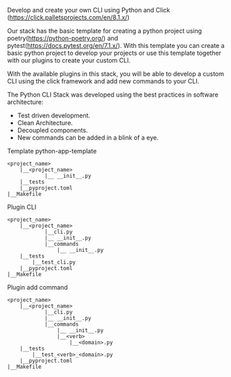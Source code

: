 Develop and create your own CLI using Python and Click (https://click.palletsprojects.com/en/8.1.x/)

Our stack has the basic template for creating a python project using poetry(https://python-poetry.org/) and pytest(https://docs.pytest.org/en/7.1.x/). With this template you can create a basic python project to develop your projects or use this template together with our plugins to create your custom CLI.

With the available plugins in this stack, you will be able to develop a custom CLI using the click framework and add new commands to your CLI.

The Python CLI Stack was developed using the best practices in software architecture:

- Test driven development.
- Clean Architecture.
- Decoupled components.
- New commands can be added in a blink of a eye.



Template python-app-template

```
<project_name>
	|__<project_name>
			|__ __init__.py
	|__tests
	|__pyproject.toml
|__Makefile
```

Plugin CLI

```
<project_name>
	|__<project_name>
			|__cli.py
			|__ __init__.py
			|__commands
				|__ __init__.py			
	|__tests
		|__test_cli.py
	|__pyproject.toml
|__Makefile
```

Plugin add command

```
<project_name>
	|__<project_name>
			|__cli.py
			|__ __init__.py
			|__commands
				|__ __init__.py
                |__<verb>
                	|__<domain>.py
	|__tests
		|__test_<verb>_<domain>.py
	|__pyproject.toml
|__Makefile
```

